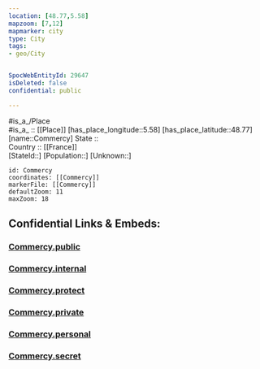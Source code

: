 ```yaml
---
location: [48.77,5.58] 
mapzoom: [7,12] 
mapmarker: city 
type: City
tags:
- geo/City


SpocWebEntityId: 29647
isDeleted: false
confidential: public

---
```

#is_a_/Place  
#is_a_ :: [[Place]] 
[has_place_longitude::5.58] 
[has_place_latitude::48.77] 
[name::Commercy] 
State ::  
Country :: [[France]]  
[StateId::] 
[Population::] 
[Unknown::] 


```leaflet
id: Commercy
coordinates: [[Commercy]] 
markerFile: [[Commercy]] 
defaultZoom: 11 
maxZoom: 18
```


## Confidential Links & Embeds: 

### [Commercy.public](/_public/\Earth\Continent\Europe\Europe~West\France\regions~France\Grand_Est\departments~Grand_Est\Meuse\communes~Meuse\Commercy\cities~CommercyCommercy.public.md) 

### [Commercy.internal](/_internal/\Earth\Continent\Europe\Europe~West\France\regions~France\Grand_Est\departments~Grand_Est\Meuse\communes~Meuse\Commercy\cities~CommercyCommercy.internal.md) 

### [Commercy.protect](/_protect/\Earth\Continent\Europe\Europe~West\France\regions~France\Grand_Est\departments~Grand_Est\Meuse\communes~Meuse\Commercy\cities~CommercyCommercy.protect.md) 

### [Commercy.private](/_private/\Earth\Continent\Europe\Europe~West\France\regions~France\Grand_Est\departments~Grand_Est\Meuse\communes~Meuse\Commercy\cities~CommercyCommercy.private.md) 

### [Commercy.personal](/_personal/\Earth\Continent\Europe\Europe~West\France\regions~France\Grand_Est\departments~Grand_Est\Meuse\communes~Meuse\Commercy\cities~CommercyCommercy.personal.md) 

### [Commercy.secret](/_secret/\Earth\Continent\Europe\Europe~West\France\regions~France\Grand_Est\departments~Grand_Est\Meuse\communes~Meuse\Commercy\cities~CommercyCommercy.secret.md)

